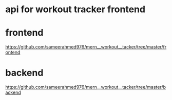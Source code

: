 # api for workout tracker frontend

# frontend

https://github.com/sameerahmed976/mern__workout__tacker/tree/master/frontend

# backend

https://github.com/sameerahmed976/mern__workout__tacker/tree/master/backend
